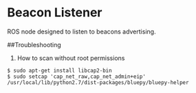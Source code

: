 # Beacon Listener

ROS node designed to listen to beacons advertising.

##Troubleshooting
1. How to scan without root permissions
```
$ sudo apt-get install libcap2-bin
$ sudo setcap 'cap_net_raw,cap_net_admin+eip' /usr/local/lib/python2.7/dist-packages/bluepy/bluepy-helper
```